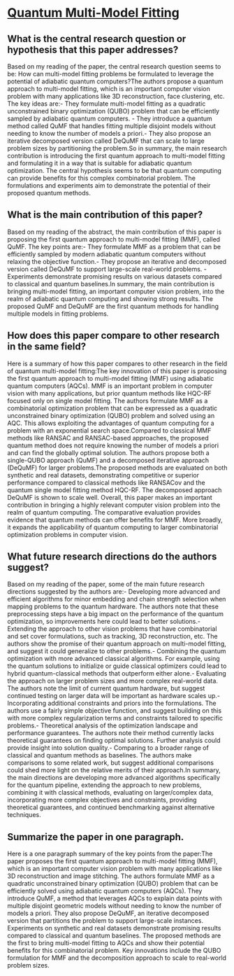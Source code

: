 # [Quantum Multi-Model Fitting](https://arxiv.org/abs/2303.15444)

## What is the central research question or hypothesis that this paper addresses?

Based on my reading of the paper, the central research question seems to be: How can multi-model fitting problems be formulated to leverage the potential of adiabatic quantum computers?The authors propose a quantum approach to multi-model fitting, which is an important computer vision problem with many applications like 3D reconstruction, face clustering, etc. The key ideas are:- They formulate multi-model fitting as a quadratic unconstrained binary optimization (QUBO) problem that can be efficiently sampled by adiabatic quantum computers. - They introduce a quantum method called QuMF that handles fitting multiple disjoint models without needing to know the number of models a priori.- They also propose an iterative decomposed version called DeQuMF that can scale to large problem sizes by partitioning the problem.So in summary, the main research contribution is introducing the first quantum approach to multi-model fitting and formulating it in a way that is suitable for adiabatic quantum optimization. The central hypothesis seems to be that quantum computing can provide benefits for this complex combinatorial problem. The formulations and experiments aim to demonstrate the potential of their proposed quantum methods.


## What is the main contribution of this paper?

Based on my reading of the abstract, the main contribution of this paper is proposing the first quantum approach to multi-model fitting (MMF), called QuMF. The key points are:- They formulate MMF as a problem that can be efficiently sampled by modern adiabatic quantum computers without relaxing the objective function.- They propose an iterative and decomposed version called DeQuMF to support large-scale real-world problems. - Experiments demonstrate promising results on various datasets compared to classical and quantum baselines.In summary, the main contribution is bringing multi-model fitting, an important computer vision problem, into the realm of adiabatic quantum computing and showing strong results. The proposed QuMF and DeQuMF are the first quantum methods for handling multiple models in fitting problems.


## How does this paper compare to other research in the same field?

Here is a summary of how this paper compares to other research in the field of quantum multi-model fitting:The key innovation of this paper is proposing the first quantum approach to multi-model fitting (MMF) using adiabatic quantum computers (AQCs). MMF is an important problem in computer vision with many applications, but prior quantum methods like HQC-RF focused only on single model fitting. The authors formulate MMF as a combinatorial optimization problem that can be expressed as a quadratic unconstrained binary optimization (QUBO) problem and solved using an AQC. This allows exploiting the advantages of quantum computing for a problem with an exponential search space.Compared to classical MMF methods like RANSAC and RANSAC-based approaches, the proposed quantum method does not require knowing the number of models a priori and can find the globally optimal solution. The authors propose both a single-QUBO approach (QuMF) and a decomposed iterative approach (DeQuMF) for larger problems.The proposed methods are evaluated on both synthetic and real datasets, demonstrating competitive or superior performance compared to classical methods like RANSACov and the quantum single model fitting method HQC-RF. The decomposed approach DeQuMF is shown to scale well. Overall, this paper makes an important contribution in bringing a highly relevant computer vision problem into the realm of quantum computing. The comparative evaluation provides evidence that quantum methods can offer benefits for MMF. More broadly, it expands the applicability of quantum computing to larger combinatorial optimization problems in computer vision.


## What future research directions do the authors suggest?

Based on my reading of the paper, some of the main future research directions suggested by the authors are:- Developing more advanced and efficient algorithms for minor embedding and chain strength selection when mapping problems to the quantum hardware. The authors note that these preprocessing steps have a big impact on the performance of the quantum optimization, so improvements here could lead to better solutions.- Extending the approach to other vision problems that have combinatorial and set cover formulations, such as tracking, 3D reconstruction, etc. The authors show the promise of their quantum approach on multi-model fitting, and suggest it could generalize to other problems.- Combining the quantum optimization with more advanced classical algorithms. For example, using the quantum solutions to initialize or guide classical optimizers could lead to hybrid quantum-classical methods that outperform either alone.- Evaluating the approach on larger problem sizes and more complex real-world data. The authors note the limit of current quantum hardware, but suggest continued testing on larger data will be important as hardware scales up.- Incorporating additional constraints and priors into the formulations. The authors use a fairly simple objective function, and suggest building on this with more complex regularization terms and constraints tailored to specific problems.- Theoretical analysis of the optimization landscape and performance guarantees. The authors note their method currently lacks theoretical guarantees on finding optimal solutions. Further analysis could provide insight into solution quality.- Comparing to a broader range of classical and quantum methods as baselines. The authors make comparisons to some related work, but suggest additional comparisons could shed more light on the relative merits of their approach.In summary, the main directions are developing more advanced algorithms specifically for the quantum pipeline, extending the approach to new problems, combining it with classical methods, evaluating on larger/complex data, incorporating more complex objectives and constraints, providing theoretical guarantees, and continued benchmarking against alternative techniques.


## Summarize the paper in one paragraph.

Here is a one paragraph summary of the key points from the paper:The paper proposes the first quantum approach to multi-model fitting (MMF), which is an important computer vision problem with many applications like 3D reconstruction and image stitching. The authors formulate MMF as a quadratic unconstrained binary optimization (QUBO) problem that can be efficiently solved using adiabatic quantum computers (AQCs). They introduce QuMF, a method that leverages AQCs to explain data points with multiple disjoint geometric models without needing to know the number of models a priori. They also propose DeQuMF, an iterative decomposed version that partitions the problem to support large-scale instances. Experiments on synthetic and real datasets demonstrate promising results compared to classical and quantum baselines. The proposed methods are the first to bring multi-model fitting to AQCs and show their potential benefits for this combinatorial problem. Key innovations include the QUBO formulation for MMF and the decomposition approach to scale to real-world problem sizes.
